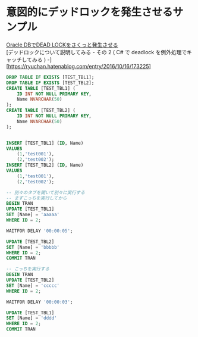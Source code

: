 # 意図的にデッドロックを発生させるサンプル

[Oracle DBでDEAD LOCKをさくっと発生させる](https://tomoima525.hatenablog.com/entry/2013/12/19/201157)  
[デッドロックについて説明してみる - その 2 ( C# で deadlock を例外処理でキャッチしてみる ) -][https://ryuchan.hatenablog.com/entry/2016/10/16/173225]  

``` sql
DROP TABLE IF EXISTS [TEST_TBL1];
DROP TABLE IF EXISTS [TEST_TBL2];
CREATE TABLE [TEST_TBL1] ( 
    ID INT NOT NULL PRIMARY KEY, 
    Name NVARCHAR(50) 
); 
CREATE TABLE [TEST_TBL2] ( 
    ID INT NOT NULL PRIMARY KEY, 
    Name NVARCHAR(50) 
); 


INSERT [TEST_TBL1] (ID, Name) 
VALUES
    (1,'test001'),
    (2,'test002');
INSERT [TEST_TBL2] (ID, Name) 
VALUES
    (1,'test001'),
    (2,'test002');

-- 別々のタブを開いて別々に実行する
-- まずこっちを実行してから
BEGIN TRAN
UPDATE [TEST_TBL1]
SET [Name] = 'aaaaa'
WHERE ID = 2;

WAITFOR DELAY '00:00:05';

UPDATE [TEST_TBL2]
SET [Name] = 'bbbbb'
WHERE ID = 2;
COMMIT TRAN

-- こっちを実行する
BEGIN TRAN
UPDATE [TEST_TBL2]
SET [Name] = 'ccccc'
WHERE ID = 2;

WAITFOR DELAY '00:00:03';

UPDATE [TEST_TBL1]
SET [Name] = 'dddd'
WHERE ID = 2;
COMMIT TRAN
```
